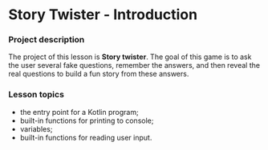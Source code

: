 # Story Twister - Introduction

### Project description
The project of this lesson is **Story twister**. The goal of this game is to ask the user several fake questions, remember the answers, and then reveal the real questions to build a fun story from these answers.

### Lesson topics
- the entry point for a Kotlin program;
- built-in functions for printing to console;
- variables;
- built-in functions for reading user input.
